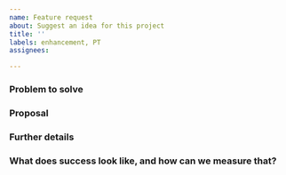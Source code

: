 ```yaml
---
name: Feature request
about: Suggest an idea for this project
title: ''
labels: enhancement, PT
assignees:

---
```


<!---
Use this issue template for proposing additional features or enhancements to existing features.

Before opening a new issue, please verify the issue you're about to submit isn't a duplicate.
--->

### Problem to solve 

<!-- What problem needs solving? Try to define the who/what/why of the opportunity, e.g. "As a (who), I want (what), so I can (why/value)." -->

### Proposal

<!-- How do you suggest the problem is solved? -->

### Further details

<!-- Include use cases, benefits, goals, or any other details that will help us understand the problem better. -->

### What does success look like, and how can we measure that?

<!-- Attempt to define the success metrics for this feature request. -->
